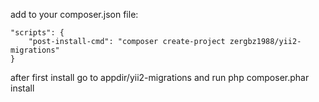 add to your composer.json file:

    "scripts": {
        "post-install-cmd": "composer create-project zergbz1988/yii2-migrations"
    }


after first install go to appdir/yii2-migrations and run php composer.phar install
